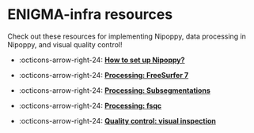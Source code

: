 # ENIGMA-infra resources

Check out these resources for implementing Nipoppy, data processing in Nipoppy, and visual quality control!

<div class="grid cards" markdown>

-   :octicons-arrow-right-24: [__How to set up Nipoppy?__](/docs/resources/how_to_guides/setting_up_nipoppy.md)

-   :octicons-arrow-right-24: [__Processing: FreeSurfer 7__](/docs/resources/how_to_guides/freesurfer7.md)

-   :octicons-arrow-right-24: [__Processing: Subsegmentations__](/docs/resources/how_to_guides/freesurfer_subseg.md)

-   :octicons-arrow-right-24: [__Processing: fsqc__](/docs/resources/how_to_guides/fsqc.md)

-   :octicons-arrow-right-24: [__Quality control: visual inspection__](/docs/resources/how_to_guides/qa.md)

</div>